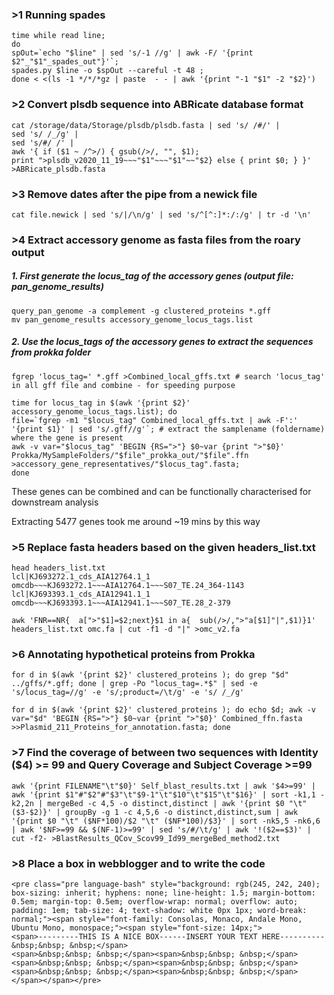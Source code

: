 ### >1 Running spades

```
time while read line; 
do 
spOut=`echo "$line" | sed 's/-1 //g' | awk -F/ '{print $2"_"$1"_spades_out"}'`; 
spades.py $line -o $spOut --careful -t 48 ; 
done < <(ls -1 */*/*gz | paste  - - | awk '{print "-1 "$1" -2 "$2}')
```
### >2 Convert plsdb sequence into ABRicate database format

```
cat /storage/data/Storage/plsdb/plsdb.fasta | sed 's/ /#/' | 
sed 's/ /_/g' | 
sed 's/#/ /' | 
awk '{ if ($1 ~ /^>/) { gsub(/>/, "", $1); 
print ">plsdb_v2020_11_19~~~"$1"~~~"$1"~~"$2} else { print $0; } }' >ABRicate_plsdb.fasta
```
### >3 Remove dates after the pipe from a newick file
```
cat file.newick | sed 's/|/\n/g' | sed 's/^[^:]*:/:/g' | tr -d '\n' 

```
### >4 Extract accessory genome as fasta files from the roary output

##### 1. First generate the locus_tag of the accessory genes (output file: pan_genome_results)

```
query_pan_genome -a complement -g clustered_proteins *.gff
mv pan_genome_results accessory_genome_locus_tags.list
```

##### 2. Use the locus_tags of the accessory genes to extract the sequences from prokka folder
```
fgrep 'locus_tag=' *.gff >Combined_local_gffs.txt # search 'locus_tag' in all gff file and combine - for speeding purpose

time for locus_tag in $(awk '{print $2}' accessory_genome_locus_tags.list); do 
file=`fgrep -m1 "$locus_tag" Combined_local_gffs.txt | awk -F':' '{print $1}' | sed 's/.gff//g'`; # extract the samplename (foldername) where the gene is present
awk -v var="$locus_tag" 'BEGIN {RS=">"} $0~var {print ">"$0}' Prokka/MySampleFolders/"$file"_prokka_out/"$file".ffn >accessory_gene_representatives/"$locus_tag".fasta;  
done 
```

These genes can be combined and can be functionally characterised for downstream analysis

Extracting 5477 genes took me around ~19 mins by this way

### >5 Replace fasta headers based on the given headers_list.txt
```
head headers_list.txt
lcl|KJ693272.1_cds_AIA12764.1_1	omcdb~~~KJ693272.1~~~AIA12764.1~~~S07_TE.24_364-1143
lcl|KJ693393.1_cds_AIA12941.1_1	omcdb~~~KJ693393.1~~~AIA12941.1~~~S07_TE.28_2-379

awk 'FNR==NR{  a[">"$1]=$2;next}$1 in a{  sub(/>/,">"a[$1]"|",$1)}1' headers_list.txt omc.fa | cut -f1 -d "|" >omc_v2.fa

```
### >6 Annotating hypothetical proteins from Prokka

```
for d in $(awk '{print $2}' clustered_proteins ); do grep "$d" ../gffs/*.gff; done | grep -Po "locus_tag=.*$" | sed -e 's/locus_tag=//g' -e 's/;product=/\t/g' -e 's/ /_/g'

for d in $(awk '{print $2}' clustered_proteins ); do echo $d; awk -v var="$d" 'BEGIN {RS=">"} $0~var {print ">"$0}' Combined_ffn.fasta >>Plasmid_211_Proteins_for_annotation.fasta; done

```

### >7 Find the coverage of between two sequences with Identity ($4) >= 99 and Query Coverage and Subject Coverage >=99

```
awk '{print FILENAME"\t"$0}' Self_blast_results.txt | awk '$4>=99' | awk '{print $1"#"$2"#"$3"\t"$9-1"\t"$10"\t"$15"\t"$16}' | sort -k1,1 -k2,2n | mergeBed -c 4,5 -o distinct,distinct | awk '{print $0 "\t" ($3-$2)}' | groupBy -g 1 -c 4,5,6 -o distinct,distinct,sum | awk '{print $0 "\t" ($NF*100)/$2 "\t" ($NF*100)/$3}' | sort -nk5,5 -nk6,6 | awk '$NF>=99 && $(NF-1)>=99' | sed 's/#/\t/g' | awk '!($2==$3)' | cut -f2- >BlastResults_QCov_Scov99_Id99_mergeBed_method2.txt
```
### >8 Place a box in webblogger and to write the code
```
<pre class="pre language-bash" style="background: rgb(245, 242, 240); box-sizing: inherit; hyphens: none; line-height: 1.5; margin-bottom: 0.5em; margin-top: 0.5em; overflow-wrap: normal; overflow: auto; padding: 1em; tab-size: 4; text-shadow: white 0px 1px; word-break: normal;"><span style="font-family: Consolas, Monaco, Andale Mono, Ubuntu Mono, monospace;"><span style="font-size: 14px;">
<span>---------THIS IS A NICE BOX------INSERT YOUR TEXT HERE----------&nbsp;&nbsp; &nbsp;</span>
<span>&nbsp;&nbsp; &nbsp;</span><span>&nbsp;&nbsp; &nbsp;</span><span>&nbsp;&nbsp; &nbsp;</span><span>&nbsp;&nbsp; &nbsp;</span><span>&nbsp;&nbsp; &nbsp;</span><span>&nbsp;&nbsp; &nbsp;</span></span></span></pre>

```


